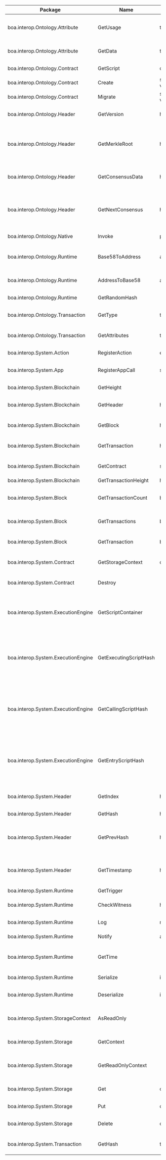 | Package | Name | Parameter |      |
| ---- | ---- | ---- | ---- |
|           boa.interop.Ontology.Attribute |                  GetUsage |                                   transaction_attr | get transaction attribute usage |
|           boa.interop.Ontology.Attribute |                   GetData |                                   transaction_attr | get transaction attribute data |
|            boa.interop.Ontology.Contract |                 GetScript |                                           contract | get contract script hash |
|            boa.interop.Ontology.Contract |                    Create | script, need_storage, name, version, author, email, description | create a contract |
|            boa.interop.Ontology.Contract |                   Migrate | script, need_storage, name, version, author, email, description | migrate  contract |
|              boa.interop.Ontology.Header |                GetVersion |                                             header | get the version of header |
|              boa.interop.Ontology.Header |             GetMerkleRoot |                                             header | get the merkle root of the transactions contained in the block |
|              boa.interop.Ontology.Header |          GetConsensusData |                                             header | get the address of the consensus |
|              boa.interop.Ontology.Header |          GetNextConsensus |                                             header | get the address where the next consensus will occur |
|              boa.interop.Ontology.Native |                    Invoke |                   param,method,contractAddress,ver | nvoke native contract |
|             boa.interop.Ontology.Runtime |           Base58ToAddress |                                                arg | transfer base58 address to byte array |
|             boa.interop.Ontology.Runtime |           AddressToBase58 |                                                arg | byte array address to base58 |
|             boa.interop.Ontology.Runtime |             GetRandomHash |                                                    | get current block hash |
|         boa.interop.Ontology.Transaction |                   GetType |                                        transaction | get transaction type |
|         boa.interop.Ontology.Transaction |             GetAttributes |                                        transaction | get transaction attributes |
|                boa.interop.System.Action |            RegisterAction |                                  event_name, *args | register a notirfy event |
|                   boa.interop.System.App |           RegisterAppCall |                         smart_contract_hash, *args | call other smart contract |
|            boa.interop.System.Blockchain |                 GetHeight |                                                    | get height of block chain |
|            boa.interop.System.Blockchain |                 GetHeader |                                     height_or_hash | get header by height or hash |
|            boa.interop.System.Blockchain |                  GetBlock |                                     height_or_hash | get block by height or hash |
|            boa.interop.System.Blockchain |            GetTransaction |                                               hash | get transaction by hash |
|            boa.interop.System.Blockchain |               GetContract |                                        script_hash | get contract by script hash |
| boa.interop.System.Blockchain | GetTransactionHeight | heigh of transaction |  |
|                 boa.interop.System.Block |       GetTransactionCount |                                              block | get transaction count of block |
|                 boa.interop.System.Block |           GetTransactions |                                              block | get transactions of block |
|                 boa.interop.System.Block |            GetTransaction |                                       block, index | get the transaction by index |
|              boa.interop.System.Contract |         GetStorageContext |                                           contract | get contract storage context |
|              boa.interop.System.Contract |                   Destroy |                                                    | destroy current contract(self) |
|       boa.interop.System.ExecutionEngine |        GetScriptContainer |                                                    | get the current script container of a smart contract execution |
|       boa.interop.System.ExecutionEngine |    GetExecutingScriptHash |                                                    | get the hash of the script ( smart contract ) which is currently being executed |
|       boa.interop.System.ExecutionEngine |      GetCallingScriptHash |                                                    | get the hash of the script ( smart contract ) which began execution of the current script. |
|       boa.interop.System.ExecutionEngine |        GetEntryScriptHash |                                                    | get the hash of the script ( smart contract ) which began execution of the smart contract. |
|                boa.interop.System.Header |                  GetIndex |                                             header | get the height/index of header |
|                boa.interop.System.Header |                   GetHash |                                             header | get the hash of header |
|                boa.interop.System.Header |               GetPrevHash |                                             header | get the hash of the previous header in the blockchain        |
|                boa.interop.System.Header |              GetTimestamp |                                             header | get the timestamp of when the header was created |
|               boa.interop.System.Runtime |                GetTrigger |                                                    | get trigger |
|               boa.interop.System.Runtime |              CheckWitness |                                     hash_or_pubkey | check the witness of address |
|               boa.interop.System.Runtime |                       Log |                                            message | print log on node |
|               boa.interop.System.Runtime |                    Notify |                                                arg | add notify to event |
|               boa.interop.System.Runtime |                   GetTime |                                                    | get timestamp of most recent block |
|               boa.interop.System.Runtime |                 Serialize |                                               item | serialize item to byte array |
|               boa.interop.System.Runtime |               Deserialize |                                               item | deserialize byte array to item |
|        boa.interop.System.StorageContext |                AsReadOnly |                                                    | Convert Storage Context to ReadOnly |
|               boa.interop.System.Storage |                GetContext |                                                    | get the storage context |
|               boa.interop.System.Storage |        GetReadOnlyContext |                                                    | get the readOnly Storage Context |
|               boa.interop.System.Storage |                       Get |                                       context, key | get the storage by key |
|               boa.interop.System.Storage |                       Put |                                context, key, value | put the key-value storage |
|               boa.interop.System.Storage |                    Delete |                                       context, key | delete storage by key |
|           boa.interop.System.Transaction |                   GetHash |                                        transaction | Get the Transaction of hash |



